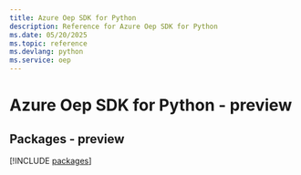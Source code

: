 ```yaml
---
title: Azure Oep SDK for Python
description: Reference for Azure Oep SDK for Python
ms.date: 05/20/2025
ms.topic: reference
ms.devlang: python
ms.service: oep
---
```

# Azure Oep SDK for Python - preview
## Packages - preview
[!INCLUDE [packages](oep-index.md)]